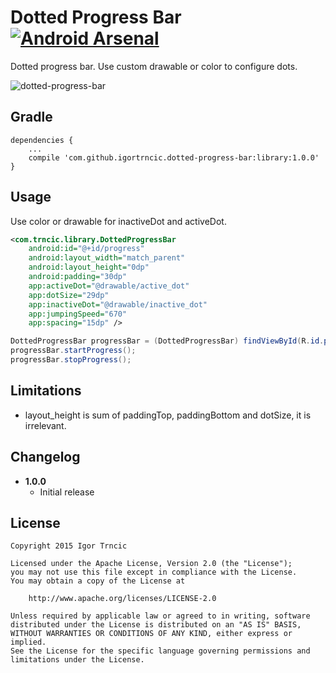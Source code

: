 Dotted Progress Bar  [![Android Arsenal](https://img.shields.io/badge/Android%20Arsenal-dotted--progress--bar-green.svg?style=flat)](https://android-arsenal.com/details/1/2012)
===============

Dotted progress bar. Use custom drawable or color to configure dots.

![dotted-progress-bar](https://raw.github.com/igortrncic/dotted-progress-bar/master/progress.gif)

Gradle
------
```
dependencies {
    ...
    compile 'com.github.igortrncic.dotted-progress-bar:library:1.0.0'
}
```

Usage
-----
Use color or drawable for inactiveDot and activeDot.
```xml
<com.trncic.library.DottedProgressBar
    android:id="@+id/progress"
    android:layout_width="match_parent"
    android:layout_height="0dp"
    android:padding="30dp"
    app:activeDot="@drawable/active_dot"
    app:dotSize="29dp"
    app:inactiveDot="@drawable/inactive_dot"
    app:jumpingSpeed="670"
    app:spacing="15dp" />
```
```java
DottedProgressBar progressBar = (DottedProgressBar) findViewById(R.id.progress);
progressBar.startProgress();
progressBar.stopProgress();
```


Limitations
-----------
* layout_height is sum of paddingTop, paddingBottom and dotSize, it is irrelevant.

Changelog
---------
* **1.0.0**
    * Initial release

License
-------

    Copyright 2015 Igor Trncic

    Licensed under the Apache License, Version 2.0 (the "License");
    you may not use this file except in compliance with the License.
    You may obtain a copy of the License at

        http://www.apache.org/licenses/LICENSE-2.0

    Unless required by applicable law or agreed to in writing, software
    distributed under the License is distributed on an "AS IS" BASIS,
    WITHOUT WARRANTIES OR CONDITIONS OF ANY KIND, either express or implied.
    See the License for the specific language governing permissions and
    limitations under the License.